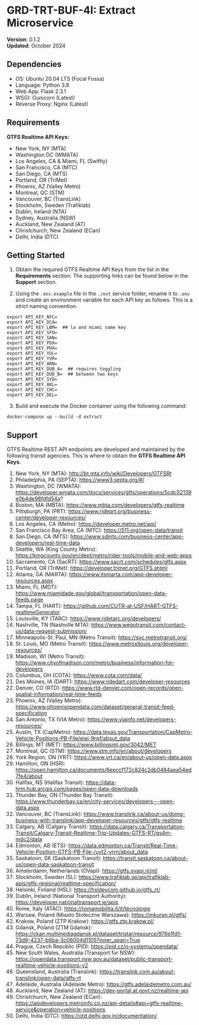# GRD-TRT-BUF-4I: Extract Microservice

__Version__: 0.1.2<br>
__Updated__: October 2024

## Dependencies
- OS: Ubuntu 20.04 LTS (Focal Fossa)
- Language: Python 3.8 
- Web App: Flask 2.3.1
- WSGI: Gunicorn (Latest)
- Reverse Proxy: Nginx (Latest)

## Requirements
__GTFS Realtime API Keys:__
- New York, NY (MTA)
- Washington DC (WMATA)
- Los Angeles, CA & Miami, FL (Swiftly)
- San Francisco, CA (MTC)
- San Diego, CA (MTS)
- Portland, OR (TriMet)
- Phoenix, AZ (Valley Metro)
- Montreal, QC (STM)
- Vancouver, BC (TransLink)
- Stockholm, Sweden (Trafiklab)
- Dublin, Ireland (NTA)
- Sydney, Australia (NSW)
- Auckland, New Zealand (AT)
- Christchurch, New Zealand (ECan)
- Delhi, India (DTC)

## Getting Started
1. Obtain the required GTFS Realtime API Keys from the list in the __Requirements__ section. The supporting links can be found below in the __Support__ section.

2. Using the `.env.example` file in the `./ext` service folder, rename it to `.env` and create an environment variable for each API key as follows. This is a _strict_ naming convention.
```
export API_KEY_NYC=
export API_KEY_DCA=
export API_KEY_LBM=  ## la and miami same key
export API_KEY_SFO=
export API_KEY_SAN=
export API_KEY_PDX=
export API_KEY_PHX=
export API_KEY_YUL=
export API_KEY_YVR=
export API_KEY_ARN=
export API_KEY_DUB_A=  ## requires toggling 
export API_KEY_DUB_B=  ## between two keys
export API_KEY_SYD=
export API_KEY_AKL=
export API_KEY_CHC=
export API_KEY_DEL=
```

3. Build and execute the Docker container using the following command:
```
docker-compose up --build -d extract
```

## Support
GTFS Realtime REST API endpoints are developed and maintained by the following transit agencies. This is where to obtain the __GTFS Realtime API Keys__.

1. New York, NY (MTA): http://bt.mta.info/wiki/Developers/GTFSRt
2. Philadelphia, PA (SEPTA): https://www3.septa.org/#/
3. Washington, DC (WMATA): https://developer.wmata.com/docs/services/gtfs/operations/5cdc52139e0b4de98fdfd54a?
4. Boston, MA (MBTA): https://www.mbta.com/developers/gtfs-realtime
5. Pittsburgh, PA (PRT): https://www.rideprt.org/business-center/developer-resources/
6. Los Angeles, CA (Metro): https://developer.metro.net/api/
7. San Francisco Bay Area, CA (MTC): https://511.org/open-data/transit
8. San Diego, CA (MTS): https://www.sdmts.com/business-center/app-developers/real-time-data
9. Seattle, WA (King County Metro): https://kingcounty.gov/en/dept/metro/rider-tools/mobile-and-web-apps
10. Sacramento, CA (SacRT): https://www.sacrt.com/schedules/gtfs.aspx
11. Portland, OR (TriMet): https://developer.trimet.org/GTFS.shtml
12. Atlanta, GA (MARTA): https://www.itsmarta.com/app-developer-resources.aspx
13. Miami, FL (MDT): https://www.miamidade.gov/global/transportation/open-data-feeds.page
14. Tampa, FL (HART): https://github.com/CUTR-at-USF/HART-GTFS-realtimeGenerator
15. Louisville, KY (TARC): https://www.ridetarc.org/developers/
16. Nashville, TN (Nashville MTA): https://www.wegotransit.com/contact-us/data-request-submission/
17. Minneapolis-St. Paul, MN (Metro Transit): https://svc.metrotransit.org/
18. St. Louis, MO (Metro Transit): https://www.metrostlouis.org/developer-resources/
19. Madison, WI (Metro Transit): https://www.cityofmadison.com/metro/business/information-for-developers
20. Columbus, OH (COTA): https://www.cota.com/data/
21. Des Moines, IA (DART): https://www.ridedart.com/developer-resources
22. Denver, CO (RTD): https://www.rtd-denver.com/open-records/open-spatial-information/real-time-feeds
23. Phoenix, AZ (Valley Metro): https://www.phoenixopendata.com/dataset/general-transit-feed-specification
24. San Antonio, TX (VIA Metro): https://www.viainfo.net/developers-resources/
25. Austin, TX (CapMetro): https://data.texas.gov/Transportation/CapMetro-Vehicle-Positions-PB-File/eiei-9rpf/about_data
26. Billings, MT (MET): https://www.billingsmt.gov/3042/MET
27. Montreal, QC (STM): https://www.stm.info/en/about/developers
28. York Region, ON (YRT): https://www.yrt.ca/en/about-us/open-data.aspx
29. Hamilton, ON (HSR): https://open.hamilton.ca/documents/6eeccf172c824c2db0484aea54ed7fe4/about
30. Halifax, NS (Halifax Transit): https://data-hrm.hub.arcgis.com/pages/open-data-downloads
31. Thunder Bay, ON (Thunder Bay Transit): https://www.thunderbay.ca/en/city-services/developers---open-data.aspx
32. Vancouver, BC (TransLink): https://www.translink.ca/about-us/doing-business-with-translink/app-developer-resources/gtfs/gtfs-realtime
33. Calgary, AB (Calgary Transit): https://data.calgary.ca/Transportation-Transit/Calgary-Transit-Realtime-Trip-Updates-GTFS-RT/gs4m-mdc2/data
34. Edmonton, AB (ETS): https://data.edmonton.ca/Transit/Real-Time-Vehicle-Position-GTFS-PB-File-/uyt2-vrrn/about_data
35. Saskatoon, SK (Saskatoon Transit): https://transit.saskatoon.ca/about-us/open-data-saskatoon-transit
36. Amsterdamn, Netherlands (OVapi): https://gtfs.ovapi.nl/nl/
37. Stockholm, Sweden (SL): https://www.trafiklab.se/api/trafiklab-apis/gtfs-regional/realtime-specification/
38. Helsinki, Finland (HSL): https://hsldevcom.github.io/gtfs_rt/
39. Dublin, Ireland (National Transport Authority): https://developer.nationaltransport.ie/apis
40. Rome, Italy (ATAC): https://romamobilita.it/it/tecnologie
41. Warsaw, Poland (Miasto Stołeczne Warszawa): https://mkuran.pl/gtfs/
42. Krakow, Poland (ZTP Krakow): https://gtfs.ztp.krakow.pl/
43. Gdansk, Poland (ZTM Gdańsk): https://ckan.multimediagdansk.pl/dataset/tristar/resource/976e1fd1-73d9-4237-b6ba-3c06004d1105?inner_span=True
44. Prague, Czech Republic (PID): https://pid.cz/o-systemu/opendata/
45. New South Wales, Australia (Transport for NSW): https://opendata.transport.nsw.gov.au/dataset/public-transport-realtime-vehicle-positions-v2
46. Queensland, Australia (Translink): https://translink.com.au/about-translink/open-data/gtfs-rt
47. Adelaide, Australia (Adelaide Metro): https://gtfs.adelaidemetro.com.au/
48. Auckland, New Zealand (AT): https://dev-portal.at.govt.nz/realtime-api
49. Christchurch, New Zealand (ECan): https://apidevelopers.metroinfo.co.nz/api-details#api=gtfs-realtime-service&operation=vehicle-positions
50. Delhi, India (DTC): https://otd.delhi.gov.in/documentation/